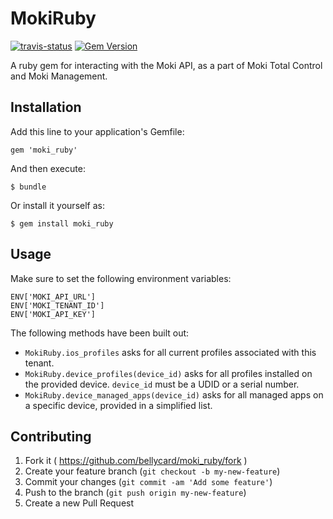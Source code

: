 # MokiRuby

[![travis-status](https://travis-ci.org/bellycard/moki_ruby.svg)](https://travis-ci.org/bellycard/moki_ruby) [![Gem
Version](https://badge.fury.io/rb/moki_ruby.svg)](http://badge.fury.io/rb/moki_ruby)

A ruby gem for interacting with the Moki API, as a part of Moki Total
Control and Moki Management.

## Installation

Add this line to your application's Gemfile:

    gem 'moki_ruby'

And then execute:

    $ bundle

Or install it yourself as:

    $ gem install moki_ruby

## Usage

Make sure to set the following environment variables:

```
ENV['MOKI_API_URL']
ENV['MOKI_TENANT_ID']
ENV['MOKI_API_KEY']
```

The following methods have been built out:

- `MokiRuby.ios_profiles` asks for all current profiles associated with this tenant.
- `MokiRuby.device_profiles(device_id)` asks for all profiles installed
  on the provided device. `device_id` must be a UDID or a serial number.
- `MokiRuby.device_managed_apps(device_id)` asks for all managed apps on
  a specific device, provided in a simplified list.

## Contributing

1. Fork it ( https://github.com/bellycard/moki_ruby/fork )
2. Create your feature branch (`git checkout -b my-new-feature`)
3. Commit your changes (`git commit -am 'Add some feature'`)
4. Push to the branch (`git push origin my-new-feature`)
5. Create a new Pull Request
